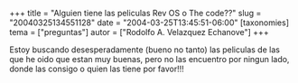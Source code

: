 +++
title = "Alguien tiene las peliculas Rev OS o The code??"
slug = "20040325134551128"
date = "2004-03-25T13:45:51-06:00"
[taxonomies]
tema = ["preguntas"]
autor = ["Rodolfo A. Velazquez Echanove"]
+++

Estoy buscando desesperadamente (bueno no tanto) las peliculas de las
que he oido que estan muy buenas, pero no las encuentro por ningun lado,
donde las consigo o quien las tiene por favor!!!

